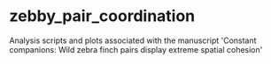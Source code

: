 # zebby_pair_coordination

Analysis scripts and plots associated with the manuscript 'Constant companions: Wild zebra finch pairs display extreme spatial cohesion'
